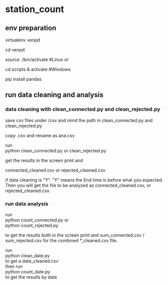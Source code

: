 # station_count

## env preparation  

virtualenv venpd  

cd venpd  

source ./bin/activate #Linux or  

  cd scripts & activate #Windows  

pip install pandas



## run data cleaning and analysis

### data cleaning with clean_connected.py and clean_rejected.py

save csv files under /csv and mind the path in clean_connected.py and clean_rejected.py  

copy .csv and rename as ana.csv

run  
python clean_connected.py  or clean_rejected.py   

get the results in the screen print and  

connected_cleaned.csv  or rejected_cleaned.csv  

if data cleaning is "Y".
"Y" means the End time is before what you expected.   
Then you will get the file to be analyzed as connected_cleaned.csv, or rejected_cleaned.csv.  

### run data analysis


run  
python count_connected.py   or  
python count_rejected.py   

to get the results both in the screen print and sum_connected.csv / sum_rejected.csv for the combined *_cleaned.csv file.  

run  
python clean_date.py  
to get a date_cleaned.csv  
then run  
python count_date.py  
to get the results by date
